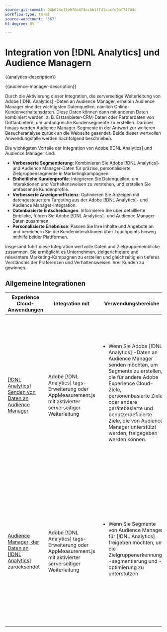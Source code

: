 ```yaml
---
source-git-commit: 94b074c17e976e4f4acbb1ff41aacfc9bf74744c
workflow-type: tm+mt
source-wordcount: '367'
ht-degree: 0%

---
```



# Integration von [!DNL Analytics] und Audience Managern

{{analytics-description}}

{{audience-manager-description}}

Durch die Aktivierung dieser Integration, die serverseitige Weiterleitung von Adobe [!DNL Analytics] -Daten an Audience Manager, erhalten Audience Manager eine der wichtigsten Datenquellen, nämlich Online-Kundenverhaltensdaten. Diese Daten können dann mit anderen Daten kombiniert werden, z. B. Erstanbieter-CRM-Daten oder Partnerdaten von Drittanbietern, um umfangreiche Kundensegmente zu erstellen. Darüber hinaus werden Audience Manager-Segmente in der Antwort zur weiteren Besucheranalyse zurück an die Webseite gesendet. Beide dieser wertvollen Anwendungsfälle werden nachfolgend beschrieben.

Die wichtigsten Vorteile der Integration von Adobe [!DNL Analytics] und Audience Manager sind:

+ **Verbesserte Segmentierung**: Kombinieren Sie Adobe [!DNL Analytics]- und Audience Manager-Daten für präzise, personalisierte Zielgruppensegmente in Marketingkampagnen.
+ **Einheitliche Kundenprofile**: Integrieren Sie Datenquellen, um Interaktionen und Verhaltensweisen zu verstehen, und erstellen Sie umfassende Kundenprofile.
+ **Verbesserte Anzeigeneffizienz**: Optimieren Sie Anzeigen mit datengesteuertem Targeting aus der Adobe [!DNL Analytics]- und Audience Manager-Integration.
+ **Datenbasierte Entscheidungen**: Informieren Sie über detaillierte Einblicke, führen Sie Adobe [!DNL Analytics]- und Audience Manager-Daten zusammen.
+ **Personalisierte Erlebnisse**: Passen Sie Ihre Inhalte und Angebote an und bereichern Sie die Kundeninteraktionen über Touchpoints hinweg mithilfe beider Plattformen.

Insgesamt führt diese Integration wertvolle Daten und Zielgruppeneinblicke zusammen. Sie ermöglicht es Unternehmen, zielgerichtetere und relevantere Marketing-Kampagnen zu erstellen und gleichzeitig ein tieferes Verständnis der Präferenzen und Verhaltensweisen ihrer Kunden zu gewinnen.

## Allgemeine Integrationen

<table>
    <thead>
        <tr>
            <th>Experience Cloud-Anwendungen</th>
            <th>Integration mit</th>
            <th>Verwendungsbereiche</th>
            <th>Häufige Anwendungsfälle</th>
        </tr>
    </thead>
    <tbody>
        <tr>
            <td>
                <a href="/docs/analytics-learn/tutorials/integrations/audience-manager/enable-server-side-forwarding-in-adobe-launch.html" target="_blank" rel="noreferrer">[!DNL Analytics] Senden von Daten an Audience Manager</a>
            </td>
            <td>Adobe [!DNL Analytics] tags-Erweiterung oder AppMeasurement.js mit aktivierter serverseitiger Weiterleitung</td>
            <td>
                <ul style="margin-top: 0;">
                    <li>Wenn Sie Adobe [!DNL Analytics] -Daten an Audience Manager senden möchten, um Segmente zu erstellen, die für andere Adobe Experience Cloud-Ziele, personenbasierte Ziele oder andere gerätebasierte und benutzerdefinierte Ziele, die von Audience Manager unterstützt werden, freigegeben werden können.</li>
                </ul>
            </td>
            <td>
                <ul style="margin-top: 0;">
                    <li>Geben Sie Segmente für Anzeigenplattformen frei, die in [!DNL Analytics] erfasste Verhaltensattribute enthalten.</li>
                    <li>Reichern Sie Segmente mit [!DNL Analytics] -Daten an, um hochwertige, kanalübergreifende Segmente zu erstellen, die für das On-site-Targeting verwendet werden.</li>
                    <li>Ebene der [!DNL Analytics] -Daten in Segmente, die von Hash-Kennungen (z. B. E-Mail) zur Verwendung in Social-Media-Plattformen abgeleitet wurden.</li>
                </ul>
            </td>
        </tr>        
        <tr>
            <td>
                <a href="https://experienceleague.adobe.com/docs/analytics/integration/audience-analytics/mc-audiences-aam.html" target="_blank" rel="noreferrer">Audience Manager, der Daten an [!DNL Analytics]</a> zurücksendet
            </td>
            <td>Adobe [!DNL Analytics] tags-Erweiterung oder AppMeasurement.js mit aktivierter serverseitiger Weiterleitung</td>
            <td>
                <ul style="margin-top: 0;">
                    <li>Wenn Sie Segmente von Audience Manager für [!DNL Analytics] freigeben möchten, um die Zielgruppenerkennung, -segmentierung und -optimierung zu unterstützen.</li>
                </ul>
            </td>
            <td>
                <ul style="margin-top: 0;">
                    <li>Verwenden Sie Audience Manager-Segmente, die demografische Daten von Drittanbietern in [!DNL Analytics] -Berichten enthalten.</li>
                    <li>Verwenden Sie Audience Manager-Segmente, die Kampagnendaten von Anzeigen-Servern in [!DNL Analytics] -Berichten enthalten.</li>
                    <li>Verwenden Sie Audience Manager-Segmente, die integrierte CRM-Daten in [!DNL Analytics] -Berichten enthalten.</li>
                </ul>
            </td>
        </tr>
    </tbody>
</table>
